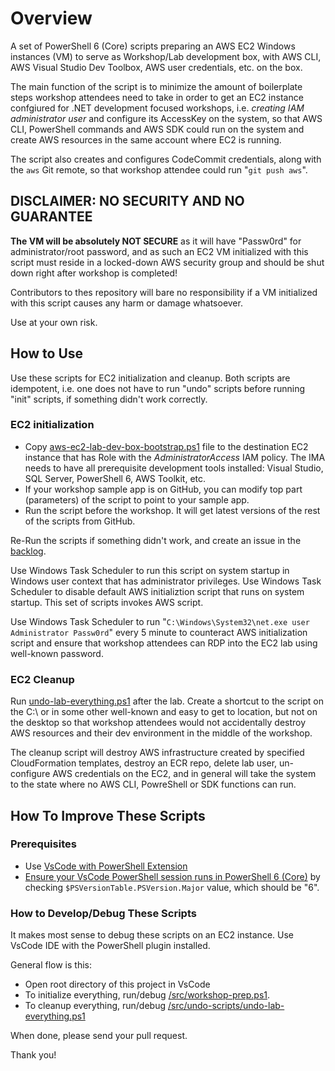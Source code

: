 # Overview

A set of PowerShell 6 (Core) scripts preparing an AWS EC2 Windows instances (VM) to serve as Workshop/Lab development box, with AWS CLI, AWS Visual Studio Dev Toolbox, AWS user credentials, etc. on the box.

The main function of the script is to minimize the amount of boilerplate steps workshop attendees need to take in order to get an EC2 instance confgiured for .NET development focused workshops, i.e. *creating IAM administrator user* and configure its AccessKey on the system, so that AWS CLI, PowerShell commands and AWS SDK could run on the system and create AWS resources in the same account where EC2 is running.

The script also creates and configures CodeCommit credentials, along with the `aws` Git remote, so that workshop attendee could run "`git push aws`".

## DISCLAIMER: NO SECURITY AND NO GUARANTEE

__The VM will be absolutely NOT SECURE__ as it will have "Passw0rd" for administrator/root password, and as such an EC2 VM initialized with this script must reside in a locked-down AWS security group and should be shut down right after workshop is completed!

Contributors to thes repository will bare no responsibility if a VM initialized with this script causes any harm or damage whatsoever. 

Use at your own risk.

## How to Use

Use these scripts for EC2 initialization and cleanup. Both scripts are idempotent, i.e. one does not have to run "undo" scripts before running "init" scripts, if something didn't work correctly.

### EC2 initialization

* Copy [aws-ec2-lab-dev-box-bootstrap.ps1](./src/aws-ec2-lab-dev-box-bootstrap.ps1) file to the destination EC2 instance that has Role with the *AdministratorAccess* IAM policy. The IMA needs to have all prerequisite development tools installed: Visual Studio, SQL Server, PowerShell 6, AWS Toolkit, etc.
* If your workshop sample app is on GitHub, you can modify top part (parameters) of the script to point to your sample app.
* Run the script before the workshop. It will get latest versions of the rest of the scripts from GitHub.

Re-Run the scripts if something didn't work, and create an issue in the [backlog](https://github.com/vgribok/AWS-EC2-Windows-Dev-Init/issues).

Use Windows Task Scheduler to run this script on system startup in Windows user context that has administrator privileges. Use Windows Task Scheduler to disable default AWS initializtion script that runs on system startup. This set of scripts invokes AWS script.

Use Windows Task Scheduler to run "`C:\Windows\System32\net.exe user Administrator Passw0rd`" every 5 minute to counteract AWS initialization script and ensure that workshop attendees can RDP into the EC2 lab using well-known password.

### EC2 Cleanup

Run [undo-lab-everything.ps1](./src/undo-scripts/undo-lab-everything.ps1) after the lab. Create a shortcut to the script on the C:\ or in some other well-known and easy to get to location, but not on the desktop so that workshop attendees would not accidentally destroy AWS resources and their dev environment in the middle of the workshop.

The cleanup script will destroy AWS infrastructure created by specified CloudFormation templates, destroy an ECR repo, delete lab user, un-configure AWS credentials on the EC2, and in general will take the system to the state where no AWS CLI, PowreShell or SDK functions can run.

## How To Improve These Scripts

### Prerequisites

* Use [VsCode with PowerShell Extension](https://docs.microsoft.com/en-us/powershell/scripting/components/vscode/using-vscode?view=powershell-6)
* [Ensure your VsCode PowerShell session runs in PowerShell 6 (Core)](https://docs.microsoft.com/en-us/powershell/scripting/components/vscode/using-vscode?view=powershell-6#choosing-a-version-of-powershell-to-use-with-the-extension) by checking `$PSVersionTable.PSVersion.Major` value, which should be "6".

### How to Develop/Debug These Scripts

It makes most sense to debug these scripts on an EC2 instance. Use VsCode IDE with the PowerShell plugin installed.

General flow is this:
* Open root directory of this project in VsCode
* To initialize everything, run/debug [/src/workshop-prep.ps1](./src/workshop-prep.ps1).
* To cleanup everything, run/debug [/src/undo-scripts/undo-lab-everything.ps1](./src/undo-scripts/undo-lab-everything.ps1)

When done, please send your pull request.

Thank you!